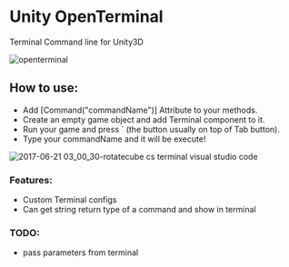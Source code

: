 # Unity OpenTerminal
Terminal Command line for Unity3D

![openterminal](https://user-images.githubusercontent.com/6388730/27359237-f97a8cc2-562f-11e7-8039-db8c282b6081.gif)


## How to use: 
- Add [Command("commandName")] Attribute to your methods.
- Create an empty game object and add Terminal component to it.
- Run your game and press ` (the button usually on top of Tab button).
- Type your commandName and it will be execute!

![2017-06-21 03_00_30-rotatecube cs terminal visual studio code](https://user-images.githubusercontent.com/6388730/27359328-73217f68-5630-11e7-83b6-8d1f0c47285b.png)


### Features:
- Custom Terminal configs
- Can get string return type of a command and show in terminal

### TODO:
 - pass parameters from terminal
